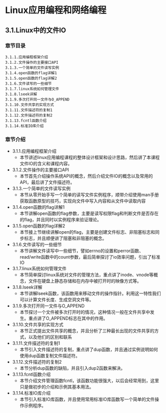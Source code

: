 # Linux应用编程和网络编程

## 3.1.Linux中的文件IO
### 章节目录
	3.1.1.应用编程框架介绍
	3.1.2.文件操作的主要接口API
	3.1.3.一个简单的文件读写实例
	3.1.4.open函数的flag详解1
	3.1.5.open函数的flag详解2
	3.1.6.文件读写的一些细节
	3.1.7.linux系统如何管理文件
	3.1.8.lseek详解
	3.1.9.多次打开同一文件与O_APPEND
	3.1.10.文件共享的实现方式
	3.1.11.文件描述符的复制1
	3.1.12.文件描述符的复制2
	3.1.13.fcntl函数介绍
	3.1.14.标准IO库介绍

### 章节介绍
- 3.1.1.应用编程框架介绍
	- 本节讲述linux应用编程课程的整体设计框架和设计思路，然后讲了本课程文件IO的含义和课程内容。
- 3.1.2.文件操作的主要接口API
	- 本节首先介绍操作系统API的概念，然后介绍文件IO的概念以及常用的API，最后讲了文件描述符。
- 3.1.3.一个简单的文件读写实例
	- 本节从零开始手写一个简单的读写文件实例程序，顺带介绍使用man手册获取函数原型的技巧，实现向文件中写入内容和从文件中读取内容
- 3.1.4.open函数的flag详解1       
	- 本节讲解open函数的flag参数，主要是读写权限flag和判断文件是否存在的flag，并且同时以实例程序来验证理论。
- 3.1.5.open函数的flag详解2
	- 本节接上节继续讲解open的flag，主要是创建文件标志、非阻塞标志和同步标志，并且顺便讲了阻塞和非阻塞的概念。
- 3.1.6.文件读写的一些细节       
	- 本节讲解文件读写中一些细节，譬如errno的设置和perror函数、read/write函数中的count参数，最后简单探讨了io效率问题，引出了标准IO
- 3.1.7.linux系统如何管理文件       
	- 本节简单探讨linux系统对文件的管理方法，重点讲了inode、vnode等概念，文件在硬盘上静态存储和在内存中被打开时的映像方式等。
- 3.1.8.lseek详解       
	- 本节讲解lseek函数，该函数用来移动文件的操作指针。利用这一特性我们可以计算文件长度、生成空洞文件等。
- 3.1.9.多次打开同一文件与O_APPEND
	- 本节探讨一个文件被多次打开时的情况，这种情况一般在文件共享中发生。重点讲了O_APPEND标志在其中的作用。
- 3.1.10.文件共享的实现方式
	- 本节正式提出文件共享的概念，并且分析了三种最长出现的文件共享的方式，以及他们的区别和联系
- 3.1.11.文件描述符的复制1
	- 本节引入文件描述符的复制，重点讲了dup函数，并且通过实例说明如何使用dup函数复制文件描述符。
- 3.1.12.文件描述符的复制2
	- 本节分析dup函数的缺陷，并且引入dup2函数来解决。
- 3.1.13.fcntl函数介绍
	- 本节介绍文件管理函数fcntl，该函数功能很强大，以后会经常用到，这里只是做初步的介绍和示例其基本用法。
- 3.1.14.标准IO库介绍
	- 本节引入标准IO库函数，并且使用常用标准IO库函数写一个简单的文件操作示例程序。
